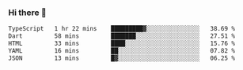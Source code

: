 ### Hi there 👋

<!--START_SECTION:waka-->

```txt
TypeScript   1 hr 22 mins    █████████▓░░░░░░░░░░░░░░░   38.69 %
Dart         58 mins         ███████░░░░░░░░░░░░░░░░░░   27.51 %
HTML         33 mins         ████░░░░░░░░░░░░░░░░░░░░░   15.76 %
YAML         16 mins         ██░░░░░░░░░░░░░░░░░░░░░░░   07.82 %
JSON         13 mins         █▓░░░░░░░░░░░░░░░░░░░░░░░   06.25 %
```

<!--END_SECTION:waka-->


<!--
**AnkelMauCastillo/AnkelMauCastillo** is a ✨ _special_ ✨ repository because its `README.md` (this file) appears on your GitHub profile.

Here are some ideas to get you started:

- 🔭 I’m currently working on ...
- 🌱 I’m currently learning ...
- 👯 I’m looking to collaborate on ...
- 🤔 I’m looking for help with ...
- 💬 Ask me about ...
- 📫 How to reach me: ...
- 😄 Pronouns: ...
- ⚡ Fun fact: ...
-->

